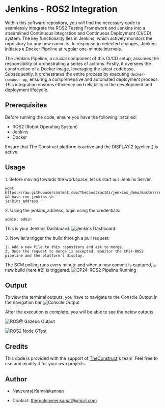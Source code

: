 # Jenkins - ROS2 Integration

Within this software repository, you will find the necessary code to seamlessly integrate the ROS2 Testing Framework and Jenkins into a streamlined Continuous Integration and Continuous Deployment (CI/CD) system. The key functionality lies in Jenkins, which actively monitors the repository for any new commits. In response to detected changes, Jenkins initiates a Docker Pipeline at regular one-minute intervals.

The Jenkins Pipeline, a crucial component of this CI/CD setup, assumes the responsibility of orchestrating a series of actions. Firstly, it oversees the construction of a Docker image, leveraging the latest codebase. Subsequently, it orchestrates the entire process by executing `docker-compose up`, ensuring a comprehensive and automated deployment process. This integration ensures efficiency and reliability in the development and deployment lifecycle.

## Prerequisites

Before running the code, ensure you have the following installed:

- ROS2 (Robot Operating System)
- Jenkins
- Docker

Ensure that The Construct platform is active and the DISPLAY:2 (gzclient) is active.

## Usage

1\. Before moving towards the workspace, let us start our Jenkins Server.

```
wget https://raw.githubusercontent.com/TheConstructAi/jenkins_demo/master/run_jenkins.sh && bash run_jenkins.sh
jenkins_address
```

2\. Using the jenkins_address, login using the credentials:

```
admin: admin
```
This is your Jenkins Dashboard.
![Jenkins Dashboard](https://github.com/therealnaveenkamal/ros1_ci_final/assets/80611084/002741a9-fdf1-498c-ad96-82fc4f7f6f2e)

3\. Now let's trigger the build through a pull request:

```
1. Add a new file to this repository and ask to merge.
2. Once the request to merge is accepted, monitor the CP24-ROS2 pipeline and the platform's display.
```
The SCM polling runs every minute and when a new commit is captured, a new build (here #2) is triggered.
![CP24-ROS2 Pipeline Running](https://github.com/therealnaveenkamal/ros2_ci_final/assets/80611084/b1ddf6ea-01d2-46cb-9f7a-43ce4a51b870)


## Output

To view the terminal outputs, you have to navigate to the Console Output in the navigation bar
![Console Output](https://github.com/therealnaveenkamal/ros2_ci_final/assets/80611084/2a177012-e3ec-4568-bd7d-80eca2beaafc)


After the execution is complete, you will be able to see the below outputs:

![ROS@ Gazebo Output](https://github.com/therealnaveenkamal/ros2_ci_final/assets/80611084/0ca1e739-eed9-496b-99fe-43ea46ad6a9a)

![ROS2 Node GTest](https://github.com/therealnaveenkamal/ros2_ci_final/assets/80611084/aa9ba644-8aaa-433e-820e-0df5a6e1b1df)


## Credits

This code is provided with the support of [TheConstruct](https://www.theconstructsim.com/)'s team. Feel free to use and modify it for your own projects.

## Author

- Naveenraj Kamalakannan

- Contact: therealnaveenkamal@gmail.com
